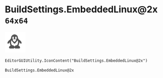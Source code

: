 # BuildSettings.EmbeddedLinux@2x `64x64`
<img src="/img/BuildSettings.EmbeddedLinux@2x.png" width=64 height=64>

``` CSharp
EditorGUIUtility.IconContent("BuildSettings.EmbeddedLinux@2x")
```
```
BuildSettings.EmbeddedLinux@2x
```
